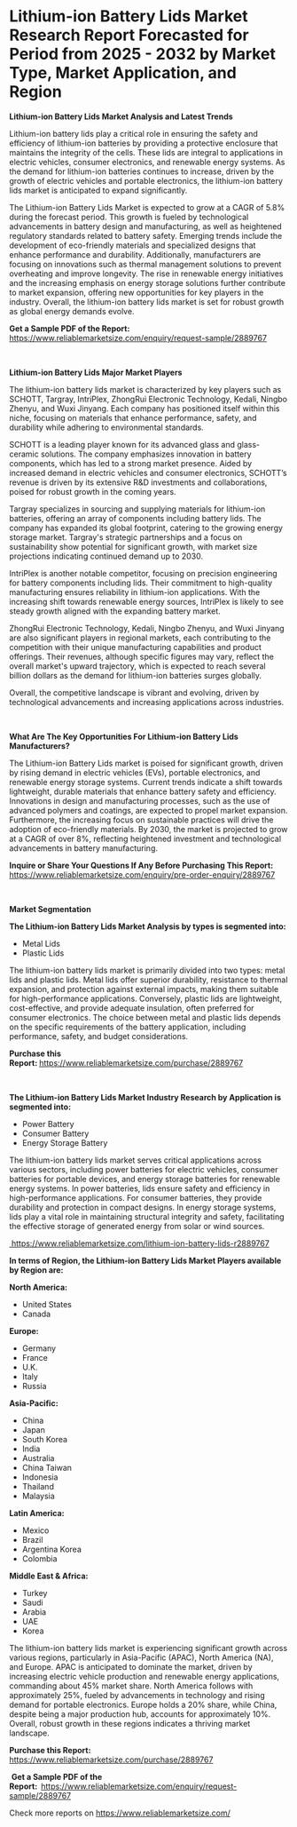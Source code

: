 <p><h1>Lithium-ion Battery Lids Market Research Report Forecasted for Period from 2025 -  2032 by Market Type, Market Application, and Region</h1></p><p><strong>Lithium-ion Battery Lids Market Analysis and Latest Trends</strong></p>
<p><p>Lithium-ion battery lids play a critical role in ensuring the safety and efficiency of lithium-ion batteries by providing a protective enclosure that maintains the integrity of the cells. These lids are integral to applications in electric vehicles, consumer electronics, and renewable energy systems. As the demand for lithium-ion batteries continues to increase, driven by the growth of electric vehicles and portable electronics, the lithium-ion battery lids market is anticipated to expand significantly.</p><p>The Lithium-ion Battery Lids Market is expected to grow at a CAGR of 5.8% during the forecast period. This growth is fueled by technological advancements in battery design and manufacturing, as well as heightened regulatory standards related to battery safety. Emerging trends include the development of eco-friendly materials and specialized designs that enhance performance and durability. Additionally, manufacturers are focusing on innovations such as thermal management solutions to prevent overheating and improve longevity. The rise in renewable energy initiatives and the increasing emphasis on energy storage solutions further contribute to market expansion, offering new opportunities for key players in the industry. Overall, the lithium-ion battery lids market is set for robust growth as global energy demands evolve.</p></p>
<p><strong>Get a Sample PDF of the Report:&nbsp;</strong> <a href="https://www.reliablemarketsize.com/enquiry/request-sample/2889767?utm_campaign=2472&utm_medium=2&utm_source=Github&utm_content=ia&utm_term=14032025&utm_id=lithium-ion-battery-lids">https://www.reliablemarketsize.com/enquiry/request-sample/2889767</a></p>
<p>&nbsp;</p>
<p><strong>Lithium-ion Battery Lids Major Market Players</strong></p>
<p><p>The lithium-ion battery lids market is characterized by key players such as SCHOTT, Targray, IntriPlex, ZhongRui Electronic Technology, Kedali, Ningbo Zhenyu, and Wuxi Jinyang. Each company has positioned itself within this niche, focusing on materials that enhance performance, safety, and durability while adhering to environmental standards.</p><p>SCHOTT is a leading player known for its advanced glass and glass-ceramic solutions. The company emphasizes innovation in battery components, which has led to a strong market presence. Aided by increased demand in electric vehicles and consumer electronics, SCHOTT’s revenue is driven by its extensive R&D investments and collaborations, poised for robust growth in the coming years.</p><p>Targray specializes in sourcing and supplying materials for lithium-ion batteries, offering an array of components including battery lids. The company has expanded its global footprint, catering to the growing energy storage market. Targray's strategic partnerships and a focus on sustainability show potential for significant growth, with market size projections indicating continued demand up to 2030.</p><p>IntriPlex is another notable competitor, focusing on precision engineering for battery components including lids. Their commitment to high-quality manufacturing ensures reliability in lithium-ion applications. With the increasing shift towards renewable energy sources, IntriPlex is likely to see steady growth aligned with the expanding battery market.</p><p>ZhongRui Electronic Technology, Kedali, Ningbo Zhenyu, and Wuxi Jinyang are also significant players in regional markets, each contributing to the competition with their unique manufacturing capabilities and product offerings. Their revenues, although specific figures may vary, reflect the overall market's upward trajectory, which is expected to reach several billion dollars as the demand for lithium-ion batteries surges globally.</p><p>Overall, the competitive landscape is vibrant and evolving, driven by technological advancements and increasing applications across industries.</p></p>
<p>&nbsp;</p>
<p><strong>What Are The Key Opportunities For Lithium-ion Battery Lids Manufacturers?</strong></p>
<p><p>The Lithium-ion Battery Lids market is poised for significant growth, driven by rising demand in electric vehicles (EVs), portable electronics, and renewable energy storage systems. Current trends indicate a shift towards lightweight, durable materials that enhance battery safety and efficiency. Innovations in design and manufacturing processes, such as the use of advanced polymers and coatings, are expected to propel market expansion. Furthermore, the increasing focus on sustainable practices will drive the adoption of eco-friendly materials. By 2030, the market is projected to grow at a CAGR of over 8%, reflecting heightened investment and technological advancements in battery manufacturing.</p></p>
<p><strong>Inquire or Share Your Questions If Any Before Purchasing This Report:</strong> <a href="https://www.reliablemarketsize.com/enquiry/pre-order-enquiry/2889767?utm_campaign=2472&utm_medium=2&utm_source=Github&utm_content=ia&utm_term=14032025&utm_id=lithium-ion-battery-lids">https://www.reliablemarketsize.com/enquiry/pre-order-enquiry/2889767</a></p>
<p>&nbsp;</p>
<p><strong>Market Segmentation</strong></p>
<p><strong>The Lithium-ion Battery Lids Market Analysis by types is segmented into:</strong></p>
<p><ul><li>Metal Lids</li><li>Plastic Lids</li></ul></p>
<p><p>The lithium-ion battery lids market is primarily divided into two types: metal lids and plastic lids. Metal lids offer superior durability, resistance to thermal expansion, and protection against external impacts, making them suitable for high-performance applications. Conversely, plastic lids are lightweight, cost-effective, and provide adequate insulation, often preferred for consumer electronics. The choice between metal and plastic lids depends on the specific requirements of the battery application, including performance, safety, and budget considerations.</p></p>
<p><strong>Purchase this Report:&nbsp;</strong><a href="https://www.reliablemarketsize.com/purchase/2889767?utm_campaign=2472&utm_medium=2&utm_source=Github&utm_content=ia&utm_term=14032025&utm_id=lithium-ion-battery-lids">https://www.reliablemarketsize.com/purchase/2889767</a></p>
<p>&nbsp;</p>
<p><strong>The Lithium-ion Battery Lids Market Industry Research by Application is segmented into:</strong></p>
<p><ul><li>Power Battery</li><li>Consumer Battery</li><li>Energy Storage Battery</li></ul></p>
<p><p>The lithium-ion battery lids market serves critical applications across various sectors, including power batteries for electric vehicles, consumer batteries for portable devices, and energy storage batteries for renewable energy systems. In power batteries, lids ensure safety and efficiency in high-performance applications. For consumer batteries, they provide durability and protection in compact designs. In energy storage systems, lids play a vital role in maintaining structural integrity and safety, facilitating the effective storage of generated energy from solar or wind sources.</p></p>
<p><a href="https://www.reliablemarketsize.com/lithium-ion-battery-lids-r2889767?utm_campaign=2472&utm_medium=2&utm_source=Github&utm_content=ia&utm_term=14032025&utm_id=lithium-ion-battery-lids">&nbsp;https://www.reliablemarketsize.com/lithium-ion-battery-lids-r2889767</a></p>
<p><strong>In terms of Region, the Lithium-ion Battery Lids Market Players available by Region are:</strong></p>
<p>
    <p> <strong> North America: </strong>
        <ul>
            <li>United States</li>
            <li>Canada</li>
        </ul>
        </p> 
    <p> <strong> Europe: </strong>
        <ul>
            <li>Germany</li>
            <li>France</li>
            <li>U.K.</li>
            <li>Italy</li>
            <li>Russia</li>
        </ul>
        </p> 
    <p> <strong> Asia-Pacific: </strong>
        <ul>
            <li>China</li>
            <li>Japan</li>
            <li>South Korea</li>
            <li>India</li>
            <li>Australia</li>
            <li>China Taiwan</li>
            <li>Indonesia</li>
            <li>Thailand</li>
            <li>Malaysia</li>
        </ul>
        </p> 
    <p> <strong> Latin America: </strong>
        <ul>
            <li>Mexico</li>
            <li>Brazil</li>
            <li>Argentina Korea</li>
            <li>Colombia</li>
        </ul>
        </p> 
    <p> <strong> Middle East & Africa: </strong>
        <ul>
            <li>Turkey</li>
            <li>Saudi</li>
            <li>Arabia</li>
            <li>UAE</li>
            <li>Korea</li>
        </ul>
    </p>
    </p>
<p><p>The lithium-ion battery lids market is experiencing significant growth across various regions, particularly in Asia-Pacific (APAC), North America (NA), and Europe. APAC is anticipated to dominate the market, driven by increasing electric vehicle production and renewable energy applications, commanding about 45% market share. North America follows with approximately 25%, fueled by advancements in technology and rising demand for portable electronics. Europe holds a 20% share, while China, despite being a major production hub, accounts for approximately 10%. Overall, robust growth in these regions indicates a thriving market landscape.</p></p>
<p><strong>Purchase this Report: </strong><a href="https://www.reliablemarketsize.com/purchase/2889767?utm_campaign=2472&utm_medium=2&utm_source=Github&utm_content=ia&utm_term=14032025&utm_id=lithium-ion-battery-lids">https://www.reliablemarketsize.com/purchase/2889767</a></p>
<p>&nbsp;<strong>Get a Sample PDF of the Report:&nbsp;&nbsp;</strong><a href="https://www.reliablemarketsize.com/enquiry/request-sample/2889767?utm_campaign=2472&utm_medium=2&utm_source=Github&utm_content=ia&utm_term=14032025&utm_id=lithium-ion-battery-lids">https://www.reliablemarketsize.com/enquiry/request-sample/2889767</a></p>
<p><strong></strong></p>
<p>Check more reports on <a href="https://www.reliablemarketsize.com/?utm_campaign=2472&utm_medium=2&utm_source=Github&utm_content=ia&utm_term=14032025&utm_id=lithium-ion-battery-lids">https://www.reliablemarketsize.com/</a></p>